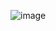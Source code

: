 ![image](https://user-images.githubusercontent.com/128472686/235449046-515b79de-ce48-4801-a5ac-12cc9a7ec67d.png)

